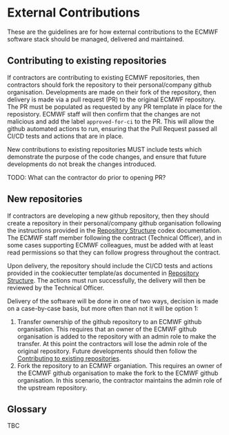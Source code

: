 # External Contributions

These are the guidelines are for how external contributions to the ECMWF software stack should be managed,
delivered and maintained.

## Contributing to existing repositories
If contractors are contributing to existing ECMWF repositories, then contractors should fork the repository
to their personal/company github organisation. Developments are made on their fork of the repository, then
delivery is made via a pull request (PR) to the original ECMWF repository. The PR must be populated as
requested by any PR template in place for the reposistory. ECMWF staff will then confirm that the changes
are not malicious and add the label `approved-for-ci` to the PR. This will allow the github automated actions
to run, ensuring that the Pull Request passed all CI/CD tests and actions that are in place.

New contributions to existing repositories MUST include tests which demonstrate the purpose of the code
changes, and ensure that future developments do not break the changes introduced.

TODO: What can the contractor do prior to opening PR?

## New repositories
If contractors are developing a new github repository, then they should create a repository in their
personal/company github organisation following the instructions provided in the
[Repository Structure](../Repository%20Structure/readme.md) codex documentation.
The ECMWF staff member following the contract (Technical Officer), and in some cases supporting ECMWF
colleagues, must be added with at least read permissions so that they can follow progress throughout
the contract.

Upon delivery, the repository should include the CI/CD tests and actions provided in the cookiecutter template/as documented in [Repository Structure](../Repository%20Structure/readme.md). The actions must run successfully, the delivery will then be reviewed by the Technical Officer.

Delivery of the software will be done in one of two ways, decision is made on a case-by-case basis, but more often than not it will be option 1:

1. Transfer ownership of the github repository to an ECMWF github organisation. This requires that an owner of the ECMWF github organisation is added to the repository with an admin role to make the transfer. At this point the contractors will lose the admin role of the original repository. Future developments should then follow the [Contributing to existing repositories](#contributing-to-existing-repositories).
2. Fork the repository to an ECMWF organiation. This requires an owner of the ECMWF github organisation to make the fork to the ECMWF github organisation. In this scenario, the contractor maintains the admin role of the upstream repository.


## Glossary

TBC